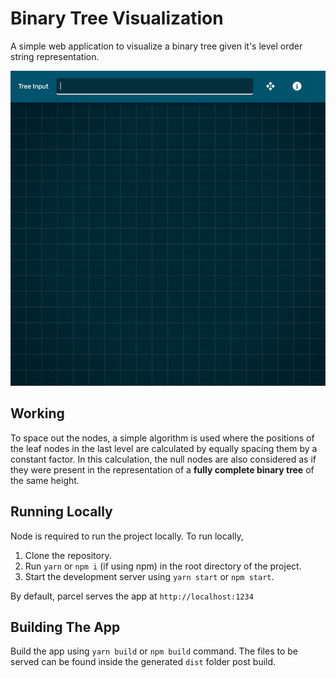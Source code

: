# Binary Tree Visualization

A simple web application to visualize a binary tree given it's level order string representation.

<img src="preview/preview.gif" />

## Working

To space out the nodes, a simple algorithm is used where the positions of the leaf nodes in the last level are calculated by equally spacing them by a constant factor. In this calculation, the null nodes are also considered as if they were present in the representation of a <b>fully complete binary tree</b> of the same height.

## Running Locally

Node is required to run the project locally. To run locally,

1. Clone the repository.
2. Run `yarn` or `npm i` (if using npm) in the root directory of the project.
3. Start the development server using `yarn start` or `npm start`.

By default, parcel serves the app at `http://localhost:1234`

## Building The App

Build the app using `yarn build` or `npm build` command. The files to be served can be found inside the generated `dist` folder post build.
